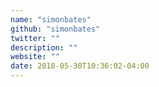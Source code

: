 ```yaml
---
name: "simonbates"
github: "simonbates"
twitter: ""
description: ""
website: ""
date: 2018-05-30T10:36:02-04:00
---
```

